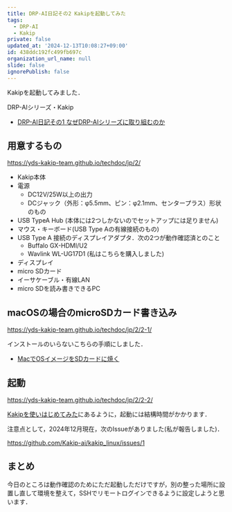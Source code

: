 ```yaml
---
title: DRP-AI日記その2 Kakipを起動してみた
tags:
  - DRP-AI
  - Kakip
private: false
updated_at: '2024-12-13T10:08:27+09:00'
id: 438ddc192fc499fb697c
organization_url_name: null
slide: false
ignorePublish: false
---
```

Kakipを起動してみました．

DRP-AIシリーズ・Kakip

- [DRP-AI日記その1 なぜDRP-AIシリーズに取り組むのか](https://qiita.com/zacky1972/items/3ebf021cab1e972890f8)

## 用意するもの

https://yds-kakip-team.github.io/techdoc/jp/2/

* Kakip本体
* 電源
    * DC12V/25W以上の出力
    * DCジャック（外形：φ5.5mm、ピン：φ2.1mm、センタープラス）形状のもの
* USB TypeA Hub (本体には2つしかないのでセットアップには足りません)
* マウス・キーボード(USB Type Aの有線接続のもの)
* USB Type A 接続のディスプレイアダプタ．次の2つが動作確認済とのこと
    * Buffalo GX-HDMI/U2
    * Wavlink WL-UG17D1 (私はこちらを購入しました)
* ディスプレイ
* micro SDカード
* イーサケーブル・有線LAN
* micro SDを読み書きできるPC

## macOSの場合のmicroSDカード書き込み

https://yds-kakip-team.github.io/techdoc/jp/2/2-1/

インストールのいらないこちらの手順にしました．

* [MacでOSイメージをSDカードに焼く](https://qiita.com/ishihamat/items/f1fb1f30327373dffac7)

## 起動

https://yds-kakip-team.github.io/techdoc/jp/2/2-2/


[Kakipを使いはじめてみた](https://wasa-labo.com/wp/?p=1228#%25e8%25b5%25b7%25e5%258b%2595%25e3%2581%25ab%25e6%2599%2582%25e9%2596%2593%25e3%2581%258c%25e3%2581%258b%25e3%2581%258b%25e3%2582%258b%25e3%2581%25ae%25e3%2581%25a7%25e6%25b3%25a8%25e6%2584%258f)にあるように，起動には結構時間がかかります．

注意点として，2024年12月現在，次のIssueがありました(私が報告しました)．

https://github.com/Kakip-ai/kakip_linux/issues/1

## まとめ

今日のところは動作確認のためにただ起動しただけですが，別の整った場所に設置し直して環境を整えて，SSHでリモートログインできるように設定しようと思います．

